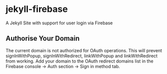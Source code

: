 # jekyll-firebase
A Jekyll Site with support for user login via Firebase



## Authorise Your Domain

The current domain is not authorized for OAuth operations. This will prevent signInWithPopup, signInWithRedirect, linkWithPopup and linkWithRedirect from working. Add your domain to the OAuth redirect domains list in the Firebase console -> Auth section -> Sign in method tab.
